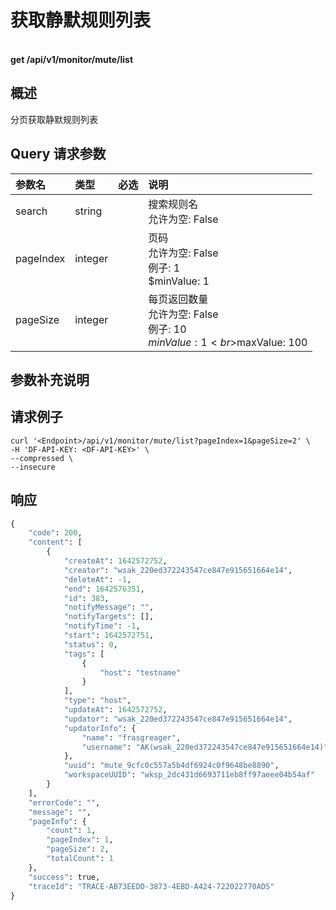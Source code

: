 # 获取静默规则列表

<br />**get /api/v1/monitor/mute/list**

## 概述
分页获取静默规则列表




## Query 请求参数

| 参数名        | 类型     | 必选   | 说明              |
|:-----------|:-------|:-----|:----------------|
| search | string |  | 搜索规则名<br>允许为空: False <br> |
| pageIndex | integer |  | 页码<br>允许为空: False <br>例子: 1 <br>$minValue: 1 <br> |
| pageSize | integer |  | 每页返回数量<br>允许为空: False <br>例子: 10 <br>$minValue: 1 <br>$maxValue: 100 <br> |

## 参数补充说明





## 请求例子
```shell
curl '<Endpoint>/api/v1/monitor/mute/list?pageIndex=1&pageSize=2' \
-H 'DF-API-KEY: <DF-API-KEY>' \
--compressed \
--insecure
```




## 响应
```python
{
    "code": 200,
    "content": [
        {
            "createAt": 1642572752,
            "creator": "wsak_220ed372243547ce847e915651664e14",
            "deleteAt": -1,
            "end": 1642576351,
            "id": 383,
            "notifyMessage": "",
            "notifyTargets": [],
            "notifyTime": -1,
            "start": 1642572751,
            "status": 0,
            "tags": [
                {
                    "host": "testname"
                }
            ],
            "type": "host",
            "updateAt": 1642572752,
            "updator": "wsak_220ed372243547ce847e915651664e14",
            "updatorInfo": {
                "name": "frasgreager",
                "username": "AK(wsak_220ed372243547ce847e915651664e14)"
            },
            "uuid": "mute_9cfc0c557a5b4df6924c0f9648be8890",
            "workspaceUUID": "wksp_2dc431d6693711eb8ff97aeee04b54af"
        }
    ],
    "errorCode": "",
    "message": "",
    "pageInfo": {
        "count": 1,
        "pageIndex": 1,
        "pageSize": 2,
        "totalCount": 1
    },
    "success": true,
    "traceId": "TRACE-AB73EEDD-3873-4EBD-A424-722022770AD5"
} 
```




